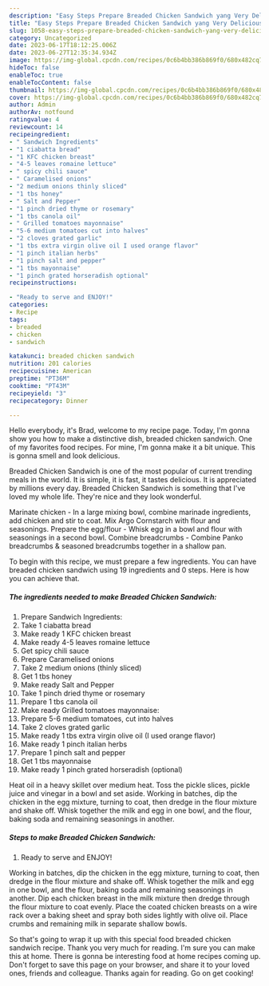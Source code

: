 ```yaml
---
description: "Easy Steps Prepare Breaded Chicken Sandwich yang Very Delicious"
title: "Easy Steps Prepare Breaded Chicken Sandwich yang Very Delicious"
slug: 1058-easy-steps-prepare-breaded-chicken-sandwich-yang-very-delicious
category: Uncategorized
date: 2023-06-17T18:12:25.006Z
date: 2023-06-27T12:35:34.934Z
image: https://img-global.cpcdn.com/recipes/0c6b4bb386b869f0/680x482cq70/breaded-chicken-sandwich-recipe-main-photo.jpg
hideToc: false
enableToc: true
enableTocContent: false
thumbnail: https://img-global.cpcdn.com/recipes/0c6b4bb386b869f0/680x482cq70/breaded-chicken-sandwich-recipe-main-photo.jpg
cover: https://img-global.cpcdn.com/recipes/0c6b4bb386b869f0/680x482cq70/breaded-chicken-sandwich-recipe-main-photo.jpg
author: Admin
authorAv: notfound
ratingvalue: 4
reviewcount: 14
recipeingredient:
- " Sandwich Ingredients"
- "1 ciabatta bread"
- "1 KFC chicken breast"
- "4-5 leaves romaine lettuce"
- " spicy chili sauce"
- " Caramelised onions"
- "2 medium onions thinly sliced"
- "1 tbs honey"
- " Salt and Pepper"
- "1 pinch dried thyme or rosemary"
- "1 tbs canola oil"
- " Grilled tomatoes mayonnaise"
- "5-6 medium tomatoes cut into halves"
- "2 cloves grated garlic"
- "1 tbs extra virgin olive oil I used orange flavor"
- "1 pinch italian herbs"
- "1 pinch salt and pepper"
- "1 tbs mayonnaise"
- "1 pinch grated horseradish optional"
recipeinstructions:

- "Ready to serve and ENJOY!"
categories:
- Recipe
tags:
- breaded
- chicken
- sandwich

katakunci: breaded chicken sandwich 
nutrition: 201 calories
recipecuisine: American
preptime: "PT36M"
cooktime: "PT43M"
recipeyield: "3"
recipecategory: Dinner

---
```



Hello everybody, it's Brad, welcome to my recipe page. Today, I'm gonna show you how to make a distinctive dish, breaded chicken sandwich. One of my favorites food recipes. For mine, I'm gonna make it a bit unique. This is gonna smell and look delicious.

Breaded Chicken Sandwich is one of the most popular of current trending meals in the world. It is simple, it is fast, it tastes delicious. It is appreciated by millions every day. Breaded Chicken Sandwich is something that I've loved my whole life. They're nice and they look wonderful.

Marinate chicken - In a large mixing bowl, combine marinade ingredients, add chicken and stir to coat. Mix Argo Cornstarch with flour and seasonings. Prepare the egg/flour - Whisk egg in a bowl and flour with seasonings in a second bowl. Combine breadcrumbs - Combine Panko breadcrumbs &amp; seasoned breadcrumbs together in a shallow pan.


To begin with this recipe, we must prepare a few ingredients. You can have breaded chicken sandwich using 19 ingredients and 0 steps. Here is how you can achieve that.

<!--inarticleads1-->

##### The ingredients needed to make Breaded Chicken Sandwich:

1. Prepare  Sandwich Ingredients:
1. Take 1 ciabatta bread
1. Make ready 1 KFC chicken breast
1. Make ready 4-5 leaves romaine lettuce
1. Get  spicy chili sauce
1. Prepare  Caramelised onions
1. Take 2 medium onions (thinly sliced)
1. Get 1 tbs honey
1. Make ready  Salt and Pepper
1. Take 1 pinch dried thyme or rosemary
1. Prepare 1 tbs canola oil
1. Make ready  Grilled tomatoes mayonnaise:
1. Prepare 5-6 medium tomatoes, cut into halves
1. Take 2 cloves grated garlic
1. Make ready 1 tbs extra virgin olive oil (I used orange flavor)
1. Make ready 1 pinch italian herbs
1. Prepare 1 pinch salt and pepper
1. Get 1 tbs mayonnaise
1. Make ready 1 pinch grated horseradish (optional)


Heat oil in a heavy skillet over medium heat. Toss the pickle slices, pickle juice and vinegar in a bowl and set aside. Working in batches, dip the chicken in the egg mixture, turning to coat, then dredge in the flour mixture and shake off. Whisk together the milk and egg in one bowl, and the flour, baking soda and remaining seasonings in another. 

<!--inarticleads2-->

##### Steps to make Breaded Chicken Sandwich:


1. Ready to serve and ENJOY!

Working in batches, dip the chicken in the egg mixture, turning to coat, then dredge in the flour mixture and shake off. Whisk together the milk and egg in one bowl, and the flour, baking soda and remaining seasonings in another. Dip each chicken breast in the milk mixture then dredge through the flour mixture to coat evenly. Place the coated chicken breasts on a wire rack over a baking sheet and spray both sides lightly with olive oil. Place crumbs and remaining milk in separate shallow bowls. 

So that's going to wrap it up with this special food breaded chicken sandwich recipe. Thank you very much for reading. I'm sure you can make this at home. There is gonna be interesting food at home recipes coming up. Don't forget to save this page on your browser, and share it to your loved ones, friends and colleague. Thanks again for reading. Go on get cooking!
